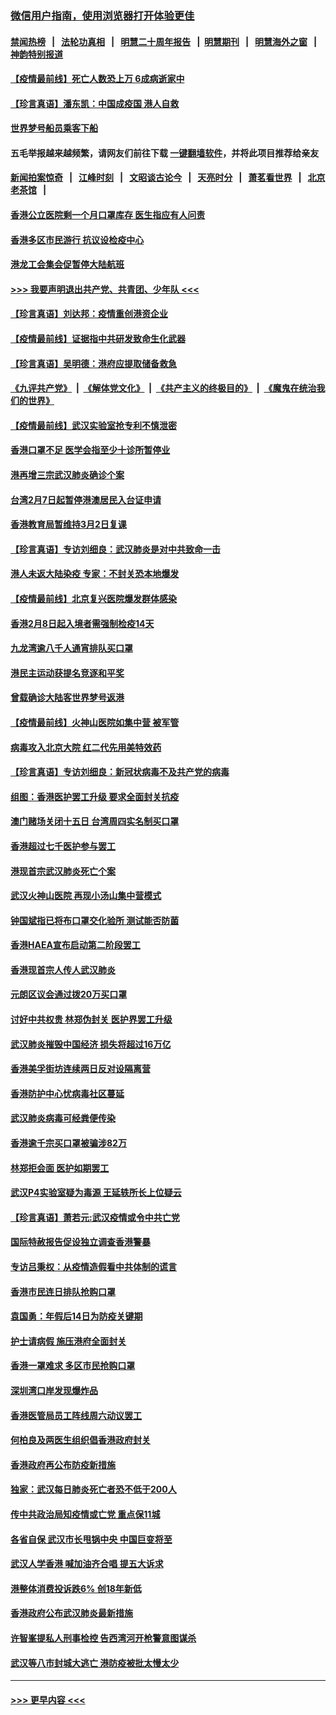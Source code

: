 ### [微信用户指南，使用浏览器打开体验更佳](https://github.com/gfw-breaker/banned-news1/blob/master/indexes/wechat-guide.md?t=0)
#### [禁闻热榜](热点新闻.md?t=0)  &nbsp;&nbsp;|&nbsp;&nbsp; [法轮功真相](https://github.com/gfw-breaker/truth/blob/master/README.md?t=0) &nbsp;&nbsp;|&nbsp;&nbsp; [明慧二十周年报告](https://github.com/gfw-breaker/mh-reports/blob/master/README.md?t=0) &nbsp;&nbsp;|&nbsp;&nbsp;[明慧期刊](https://github.com/gfw-breaker/mh-qikan) &nbsp;&nbsp;|&nbsp;&nbsp; [明慧海外之窗](https://github.com/gfw-breaker/mh-news/blob/master/README.md?t=0) &nbsp;&nbsp;|&nbsp;&nbsp; [神韵特别报道](https://github.com/gfw-breaker/mh-news/blob/master/shenyun.md?t=0)
#### [【疫情最前线】死亡人数恐上万 6成病逝家中](../pages/nsc415/n11856687.md?t=02101844) 
#### [【珍言真语】潘东凯：中国成疫国 港人自救](../pages/nsc415/n11856962.md?t=02101844) 
#### [世界梦号船员乘客下船](../pages/nsc415/n11856883.md?t=02101844) 
#### 五毛举报越来越频繁，请网友们前往下载 [一键翻墙软件](https://github.com/gfw-breaker/ssr-accounts)，并将此项目推荐给亲友
#### [新闻拍案惊奇](https://github.com/gfw-breaker/banned-news1/blob/master/pages/link4.md) &nbsp;&nbsp;|&nbsp;&nbsp; [江峰时刻](https://github.com/gfw-breaker/banned-news1/blob/master/pages/link4.md) &nbsp;&nbsp;|&nbsp;&nbsp; [文昭谈古论今](https://github.com/gfw-breaker/banned-news1/blob/master/pages/link4.md) &nbsp;&nbsp;|&nbsp;&nbsp; [天亮时分](https://github.com/gfw-breaker/banned-news1/blob/master/pages/link4.md) &nbsp;&nbsp;|&nbsp;&nbsp; [萧茗看世界](https://github.com/gfw-breaker/banned-news1/blob/master/pages/link4.md) &nbsp;&nbsp;|&nbsp;&nbsp; [北京老茶馆](https://github.com/gfw-breaker/banned-news1/blob/master/pages/link4.md) &nbsp;&nbsp;|&nbsp;&nbsp; 
#### [香港公立医院剩一个月口罩库存 医生指应有人问责](../pages/nsc415/n11856875.md?t=02101844) 
#### [香港多区市民游行 抗议设检疫中心](../pages/nsc415/n11856866.md?t=02101844) 
#### [港龙工会集会促暂停大陆航班](../pages/nsc415/n11856840.md?t=02101844) 
#### [>>> 我要声明退出共产党、共青团、少年队 <<<](https://github.com/begood0513/goodnews/blob/master/quit/letter.md) 
#### [【珍言真语】刘达邦：疫情重创港资企业](../pages/nsc415/n11854274.md?t=02101844) 
#### [【疫情最前线】证据指中共研发致命生化武器](../pages/nsc415/n11853087.md?t=02101844) 
#### [【珍言真语】吴明德：港府应提取储备救急](../pages/nsc415/n11852734.md?t=02101844) 
#### [《九评共产党》](https://github.com/begood0513/9ping.md/blob/master/README.md) &nbsp;|&nbsp; [《解体党文化》](../../../../jtdwh.md/blob/master/README.md)  &nbsp;|&nbsp; [《共产主义的终极目的》](../../../../gczydzjmd.md/blob/master/README.md) &nbsp;|&nbsp; [《魔鬼在统治我们的世界》](../../../../mgztzwmdsj.md/blob/master/README.md) 
#### [【疫情最前线】武汉实验室抢专利不慎泄密](../pages/nsc415/n11850310.md?t=02101844) 
#### [香港口罩不足 医学会指至少十诊所暂停业](../pages/nsc415/n11850301.md?t=02101844) 
#### [港再增三宗武汉肺炎确诊个案](../pages/nsc415/n11850328.md?t=02101844) 
#### [台湾2月7日起暂停港澳居民入台证申请](../pages/nsc415/n11850304.md?t=02101844) 
#### [香港教育局暂维持3月2日复课](../pages/nsc415/n11850260.md?t=02101844) 
#### [【珍言真语】专访刘细良：武汉肺炎是对中共致命一击](../pages/nsc415/n11849934.md?t=02101844) 
#### [港人未返大陆染疫 专家：不封关恐本地爆发](../pages/nsc415/n11848021.md?t=02101844) 
#### [【疫情最前线】北京复兴医院爆发群体感染](../pages/nsc415/n11847626.md?t=02101844) 
#### [香港2月8日起入境者需强制检疫14天](../pages/nsc415/n11847658.md?t=02101844) 
#### [九龙湾逾八千人通宵排队买口罩](../pages/nsc415/n11847647.md?t=02101844) 
#### [港民主运动获提名竞逐和平奖](../pages/nsc415/n11847633.md?t=02101844) 
#### [曾载确诊大陆客世界梦号返港](../pages/nsc415/n11847608.md?t=02101844) 
#### [【疫情最前线】火神山医院如集中营 被军管](../pages/nsc415/n11847524.md?t=02101844) 
#### [病毒攻入北京大院 红二代先用美特效药](../pages/nsc415/n11847427.md?t=02101844) 
#### [【珍言真语】专访刘细良：新冠状病毒不及共产党的病毒](../pages/nsc415/n11847164.md?t=02101844) 
#### [组图：香港医护罢工升级 要求全面封关抗疫](../pages/nsc415/n11844107.md?t=02101844) 
#### [澳门赌场关闭十五日 台湾周四实名制买口罩](../pages/nsc415/n11845083.md?t=02101844) 
#### [香港超过七千医护参与罢工](../pages/nsc415/n11845051.md?t=02101844) 
#### [港现首宗武汉肺炎死亡个案](../pages/nsc415/n11844998.md?t=02101844) 
#### [武汉火神山医院 再现小汤山集中营模式](../pages/nsc415/n11844763.md?t=02101844) 
#### [钟国斌指已将布口罩交化验所 测试能否防菌](../pages/nsc415/n11842783.md?t=02101844) 
#### [香港HAEA宣布启动第二阶段罢工](../pages/nsc415/n11842723.md?t=02101844) 
#### [香港现首宗人传人武汉肺炎](../pages/nsc415/n11842766.md?t=02101844) 
#### [元朗区议会通过拨20万买口罩](../pages/nsc415/n11842754.md?t=02101844) 
#### [讨好中共权贵 林郑伪封关 医护界罢工升级](../pages/nsc415/n11842359.md?t=02101844) 
#### [武汉肺炎摧毁中国经济 损失将超过16万亿](../pages/nsc415/n11839723.md?t=02101844) 
#### [香港美孚街坊连续两日反对设隔离营](../pages/nsc415/n11839962.md?t=02101844) 
#### [香港防护中心忧病毒社区蔓延](../pages/nsc415/n11839933.md?t=02101844) 
#### [武汉肺炎病毒可经粪便传染](../pages/nsc415/n11839939.md?t=02101844) 
#### [香港逾千宗买口罩被骗涉82万](../pages/nsc415/n11839914.md?t=02101844) 
#### [林郑拒会面 医护如期罢工](../pages/nsc415/n11839892.md?t=02101844) 
#### [武汉P4实验室疑为毒源 王延轶所长上位疑云](../pages/nsc415/n11835543.md?t=02101844) 
#### [【珍言真语】萧若元:武汉疫情或令中共亡党](../pages/nsc415/n11829394.md?t=02101844) 
#### [国际特赦报告促设独立调查香港警暴](../pages/nsc415/n11833845.md?t=02101844) 
#### [专访吕秉权：从疫情造假看中共体制的谎言](../pages/nsc415/n11833813.md?t=02101844) 
#### [香港市民连日排队抢购口罩](../pages/nsc415/n11833794.md?t=02101844) 
#### [袁国勇：年假后14日为防疫关键期](../pages/nsc415/n11831088.md?t=02101844) 
#### [护士请病假 施压港府全面封关](../pages/nsc415/n11831030.md?t=02101844) 
#### [香港一罩难求 多区市民抢购口罩](../pages/nsc415/n11831002.md?t=02101844) 
#### [深圳湾口岸发现爆炸品](../pages/nsc415/n11828802.md?t=02101844) 
#### [香港医管局员工阵线周六动议罢工](../pages/nsc415/n11828762.md?t=02101844) 
#### [何柏良及两医生组织倡香港政府封关](../pages/nsc415/n11828749.md?t=02101844) 
#### [香港政府再公布防疫新措施](../pages/nsc415/n11828716.md?t=02101844) 
#### [独家：武汉每日肺炎死亡者恐不低于200人](../pages/nsc415/n11828240.md?t=02101844) 
#### [传中共政治局知疫情或亡党 重点保11城](../pages/nsc415/n11828145.md?t=02101844) 
#### [各省自保 武汉市长甩锅中央 中国巨变将至](../pages/nsc415/n11828021.md?t=02101844) 
#### [武汉人学香港 喊加油齐合唱 提五大诉求](../pages/nsc415/n11827046.md?t=02101844) 
#### [港整体消费投诉跌6% 创18年新低](../pages/nsc415/n11817280.md?t=02101844) 
#### [香港政府公布武汉肺炎最新措施](../pages/nsc415/n11817152.md?t=02101844) 
#### [许智峯提私人刑事检控 告西湾河开枪警意图谋杀](../pages/nsc415/n11817132.md?t=02101844) 
#### [武汉等八市封城大逃亡 港防疫被批太慢太少](../pages/nsc415/n11817058.md?t=02101844) 

----
#### [ >>> 更早内容 <<< ](../indexes/nsc415-earlier.md)
